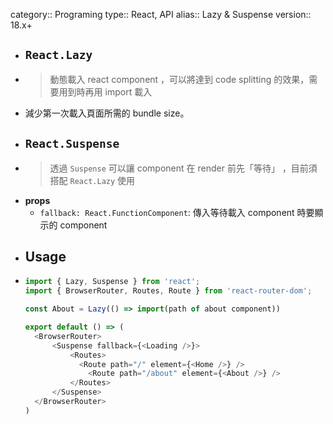 category:: Programing
type:: React, API
alias:: Lazy & Suspense
version:: 18.x+

- ## `React.Lazy`
- > 動態載入 react component ，可以將達到 code splitting 的效果，需要用到時再用 import 載入
- 減少第一次載入頁面所需的 bundle size。
- ## `React.Suspense`
- > 透過 `Suspense` 可以讓 component 在 render 前先「等待」 ，目前須搭配 `React.Lazy` 使用
- **props**
	- `fallback: React.FunctionComponent`: 傳入等待載入 component 時要顯示的 component
- ## Usage
- ```typescript
  import { Lazy, Suspense } from 'react';
  import { BrowserRouter, Routes, Route } from 'react-router-dom';
  
  const About = Lazy(() => import(path of about component))
  
  export default () => (
    <BrowserRouter>
    	<Suspense fallback={<Loading />}>
    		<Routes>
              <Route path="/" element={<Home />} />
    			<Route path="/about" element={<About />} />
    		</Routes>
    	</Suspense>
    </BrowserRouter>
  )
  ```